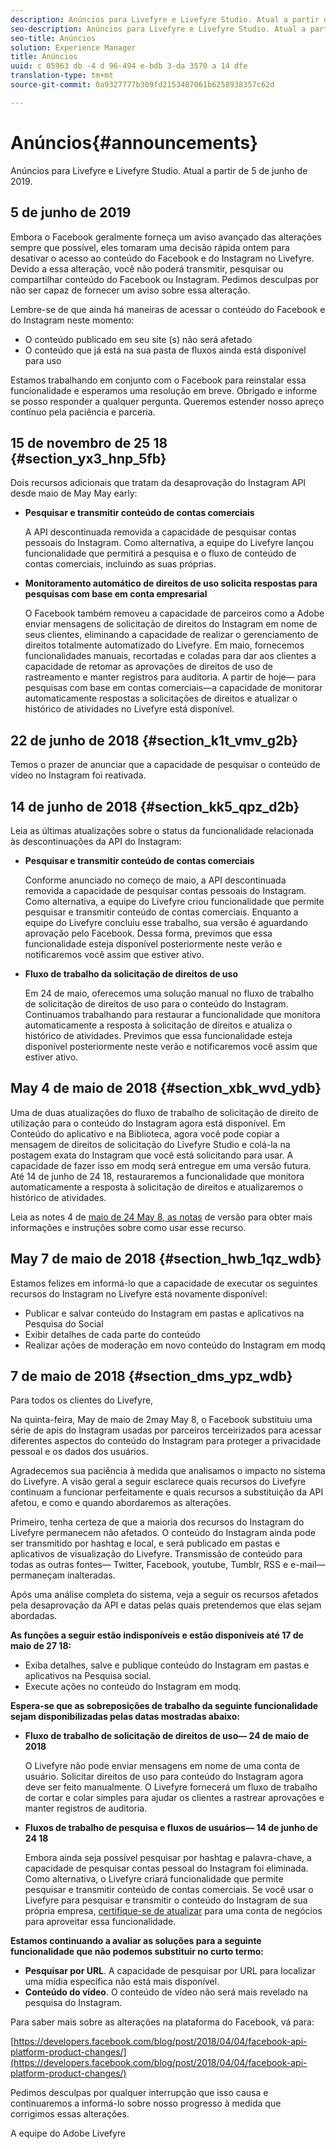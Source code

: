 ```yaml
---
description: Anúncios para Livefyre e Livefyre Studio. Atual a partir de 15 de novembro de 25 18.
seo-description: Anúncios para Livefyre e Livefyre Studio. Atual a partir de 15 de novembro de 25 18.
seo-title: Anúncios
solution: Experience Manager
title: Anúncios
uuid: c 05963 db -4 d 96-494 e-bdb 3-da 3570 a 14 dfe
translation-type: tm+mt
source-git-commit: 0a9327777b309fd2153487061b6258938357c62d

---
```



# Anúncios{#announcements}

Anúncios para Livefyre e Livefyre Studio. Atual a partir de 5 de junho de 2019.

## 5 de junho de 2019

Embora o Facebook geralmente forneça um aviso avançado das alterações sempre que possível, eles tomaram uma decisão rápida ontem para desativar o acesso ao conteúdo do Facebook e do Instagram no Livefyre. Devido a essa alteração, você não poderá transmitir, pesquisar ou compartilhar conteúdo do Facebook ou Instagram. Pedimos desculpas por não ser capaz de fornecer um aviso sobre essa alteração.

Lembre-se de que ainda há maneiras de acessar o conteúdo do Facebook e do Instagram neste momento:

* O conteúdo publicado em seu site (s) não será afetado
* O conteúdo que já está na sua pasta de fluxos ainda está disponível para uso

Estamos trabalhando em conjunto com o Facebook para reinstalar essa funcionalidade e esperamos uma resolução em breve. Obrigado e informe se posso responder a qualquer pergunta. Queremos estender nosso apreço contínuo pela paciência e parceria.



## 15 de novembro de 25 18 {#section_yx3_hnp_5fb}

Dois recursos adicionais que tratam da desaprovação do Instagram API desde maio de May May early:

* **Pesquisar e transmitir conteúdo de contas comerciais**

   A API descontinuada removida a capacidade de pesquisar contas pessoais do Instagram. Como alternativa, a equipe do Livefyre lançou funcionalidade que permitirá a pesquisa e o fluxo de conteúdo de contas comerciais, incluindo as suas próprias.

* **Monitoramento automático de direitos de uso solicita respostas para pesquisas com base em conta empresarial**

   O Facebook também removeu a capacidade de parceiros como a Adobe enviar mensagens de solicitação de direitos do Instagram em nome de seus clientes, eliminando a capacidade de realizar o gerenciamento de direitos totalmente automatizado do Livefyre. Em maio, fornecemos funcionalidades manuais, recortadas e coladas para dar aos clientes a capacidade de retomar as aprovações de direitos de uso de rastreamento e manter registros para auditoria. A partir de hoje— para pesquisas com base em contas comerciais—a capacidade de monitorar automaticamente respostas a solicitações de direitos e atualizar o histórico de atividades no Livefyre está disponível.

## 22 de junho de 2018 {#section_k1t_vmv_g2b}

Temos o prazer de anunciar que a capacidade de pesquisar o conteúdo de vídeo no Instagram foi reativada.

## 14 de junho de 2018 {#section_kk5_qpz_d2b}

Leia as últimas atualizações sobre o status da funcionalidade relacionada às descontinuações da API do Instagram:

* **Pesquisar e transmitir conteúdo de contas comerciais**

   Conforme anunciado no começo de maio, a API descontinuada removida a capacidade de pesquisar contas pessoais do Instagram. Como alternativa, a equipe do Livefyre criou funcionalidade que permite pesquisar e transmitir conteúdo de contas comerciais. Enquanto a equipe do Livefyre concluiu esse trabalho, sua versão é aguardando aprovação pelo Facebook. Dessa forma, previmos que essa funcionalidade esteja disponível posteriormente neste verão e notificaremos você assim que estiver ativo.

* **Fluxo de trabalho da solicitação de direitos de uso**

   Em 24 de maio, oferecemos uma solução manual no fluxo de trabalho de solicitação de direitos de uso para o conteúdo do Instagram. Continuamos trabalhando para restaurar a funcionalidade que monitora automaticamente a resposta à solicitação de direitos e atualiza o histórico de atividades. Previmos que essa funcionalidade esteja disponível posteriormente neste verão e notificaremos você assim que estiver ativo.

## May 4 de maio de 2018 {#section_xbk_wvd_ydb}

Uma de duas atualizações do fluxo de trabalho de solicitação de direito de utilização para o conteúdo do Instagram agora está disponível. Em Conteúdo do aplicativo e na Biblioteca, agora você pode copiar a mensagem de direitos de solicitação do Livefyre Studio e colá-la na postagem exata do Instagram que você está solicitando para usar. A capacidade de fazer isso em modq será entregue em uma versão futura. Até 14 de junho de 24 18, restauraremos a funcionalidade que monitora automaticamente a resposta à solicitação de direitos e atualizaremos o histórico de atividades.

Leia as notes 4 de [maio de 24 May 8, as notas](/help/using/c-rn/previous-rns/rn2018/c-rn-2018-may-24.md#c_rn) de versão para obter mais informações e instruções sobre como usar esse recurso.

## May 7 de maio de 2018 {#section_hwb_1qz_wdb}

Estamos felizes em informá-lo que a capacidade de executar os seguintes recursos do Instagram no Livefyre está novamente disponível:

* Publicar e salvar conteúdo do Instagram em pastas e aplicativos na Pesquisa do Social
* Exibir detalhes de cada parte do conteúdo
* Realizar ações de moderação em novo conteúdo do Instagram em modq

## 7 de maio de 2018 {#section_dms_ypz_wdb}

Para todos os clientes do Livefyre,

Na quinta-feira, May de maio de 2may May 8, o Facebook substituiu uma série de apis do Instagram usadas por parceiros terceirizados para acessar diferentes aspectos do conteúdo do Instagram para proteger a privacidade pessoal e os dados dos usuários.

Agradecemos sua paciência à medida que analisamos o impacto no sistema do Livefyre. A visão geral a seguir esclarece quais recursos do Livefyre continuam a funcionar perfeitamente e quais recursos a substituição da API afetou, e como e quando abordaremos as alterações.

Primeiro, tenha certeza de que a maioria dos recursos do Instagram do Livefyre permanecem não afetados. O conteúdo do Instagram ainda pode ser transmitido por hashtag e local, e será publicado em pastas e aplicativos de visualização do Livefyre. Transmissão de conteúdo para todas as outras fontes— Twitter, Facebook, youtube, Tumblr, RSS e e-mail—permaneçam inalteradas.

Após uma análise completa do sistema, veja a seguir os recursos afetados pela desaprovação da API e datas pelas quais pretendemos que elas sejam abordadas.

**As funções a seguir estão indisponíveis e estão disponíveis até 17 de maio de 27 18:**

* Exiba detalhes, salve e publique conteúdo do Instagram em pastas e aplicativos na Pesquisa social.
* Execute ações no conteúdo do Instagram em modq.

**Espera-se que as sobreposições de trabalho da seguinte funcionalidade sejam disponibilizadas pelas datas mostradas abaixo:**

* **Fluxo de trabalho de solicitação de direitos de uso— 24 de maio de 2018**

   O Livefyre não pode enviar mensagens em nome de uma conta de usuário. Solicitar direitos de uso para conteúdo do Instagram agora deve ser feito manualmente. O Livefyre fornecerá um fluxo de trabalho de cortar e colar simples para ajudar os clientes a rastrear aprovações e manter registros de auditoria.

* **Fluxos de trabalho de pesquisa e fluxos de usuários— 14 de junho de 24 18**

   Embora ainda seja possível pesquisar por hashtag e palavra-chave, a capacidade de pesquisar contas pessoal do Instagram foi eliminada. Como alternativa, o Livefyre criará funcionalidade que permite pesquisar e transmitir conteúdo de contas comerciais. Se você usar o Livefyre para pesquisar e transmitir o conteúdo do Instagram de sua própria empresa, [certifique-se de atualizar](https://help.instagram.com/502981923235522?helpref=search&sr=2&query=change%20personal%20account%20to%20business%20account) para uma conta de negócios para aproveitar essa funcionalidade.

**Estamos continuando a avaliar as soluções para a seguinte funcionalidade que não podemos substituir no curto termo:**

* **Pesquisar por URL**. A capacidade de pesquisar por URL para localizar uma mídia específica não está mais disponível.
* **Conteúdo do vídeo**. O conteúdo de vídeo não será mais revelado na pesquisa do Instagram.

Para saber mais sobre as alterações na plataforma do Facebook, vá para:

[https://developers.facebook.com/blog/post/2018/04/04/facebook-api-platform-product-changes/](https://developers.facebook.com/blog/post/2018/04/04/facebook-api-platform-product-changes/)

Pedimos desculpas por qualquer interrupção que isso causa e continuaremos a informá-lo sobre nosso progresso à medida que corrigimos essas alterações.

A equipe do Adobe Livefyre
